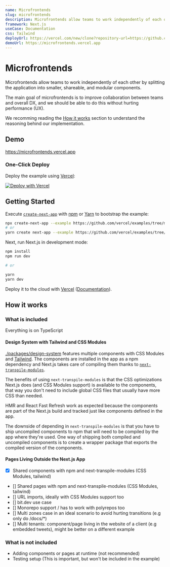 ```yaml
---
name: Microfrontends
slug: microfrontends
description: Microfrontends allow teams to work independently of each other by splitting the application into smaller, shareable, and modular components.
framework: Next.js
useCase: Documentation
css: Tailwind
deployUrl: https://vercel.com/new/clone?repository-url=https://github.com/vercel/examples/tree/main/solutions/microfrontends&project-name=microfrontends&repository-name=microfrontends
demoUrl: https://microfrontends.vercel.app
---
```


# Microfrontends

Microfrontends allow teams to work independently of each other by splitting the application into smaller, shareable, and modular components.

The main goal of microfrontends is to improve collaboration between teams and overall DX, and we should be able to do this without hurting performance (UX).

We recomming reading the [How it works](#how-it-works) section to understand the reasoning behind our implementation.

## Demo

https://microfrontends.vercel.app

### One-Click Deploy

Deploy the example using [Vercel](https://vercel.com?utm_source=github&utm_medium=readme&utm_campaign=next-example):

[![Deploy with Vercel](https://vercel.com/button)](https://vercel.com/new/clone?repository-url=https://github.com/vercel/examples/tree/main/solutions/microfrontends&project-name=microfrontends&repository-name=microfrontends)

## Getting Started

Execute [`create-next-app`](https://github.com/vercel/next.js/tree/canary/packages/create-next-app) with [npm](https://docs.npmjs.com/cli/init) or [Yarn](https://yarnpkg.com/lang/en/docs/cli/create/) to bootstrap the example:

```bash
npx create-next-app --example https://github.com/vercel/examples/tree/main/solutions/microfrontends microfrontends
# or
yarn create next-app --example https://github.com/vercel/examples/tree/main/solutions/microfrontends microfrontends
```

Next, run Next.js in development mode:

```bash
npm install
npm run dev

# or

yarn
yarn dev
```

Deploy it to the cloud with [Vercel](https://vercel.com/new?utm_source=github&utm_medium=readme&utm_campaign=edge-middleware-eap) ([Documentation](https://nextjs.org/docs/deployment)).

## How it works

### What is included

Everything is on TypeScript

#### Design System with Tailwind and CSS Modules

[./packages/design-system](./packages/design-system) features multiple components with CSS Modules and [Tailwind](https://tailwindcss.com/). The components are installed in the app as a npm dependency and Next.js takes care of compiling them thanks to [`next-transpile-modules`](https://github.com/martpie/next-transpile-modules).

The benefits of using `next-transpile-modules` is that the CSS optimizations Next.js does (and CSS Modules support) is available to the components, that way you don't need to include global CSS files that usually have more CSS than needed.

HMR and React Fast Refresh work as expected because the components are part of the Next.js build and tracked just like components defined in the app.

The downside of depending in `next-transpile-modules` is that you have to ship uncompiled components to npm that will need to be compiled by the app where they're used. One way of shipping both compiled and uncompiled components is to create a wrapper package that exports the compiled version of the components.

#### Pages Living Outside the Next.js App

- [x] Shared components with npm and next-transpile-modules (CSS Modules, tailwind)
- [] Shared pages with npm and next-transpile-modules (CSS Modules, tailwind)
- [] URL imports, ideally with CSS Modules support too
- [] bit.dev use case
- [] Monorepo support / has to work with polyrepos too
- [] Multi zones case in an ideal scenario to avoid hurting transitions (e.g only do /docs/\*)
- [] Multi tenants: component/page living in the website of a client (e.g embedded tweets), might be better on a different example

### What is not included

- Adding components or pages at runtime (not recommended)
- Testing setup (This is important, but won't be included in the example)

